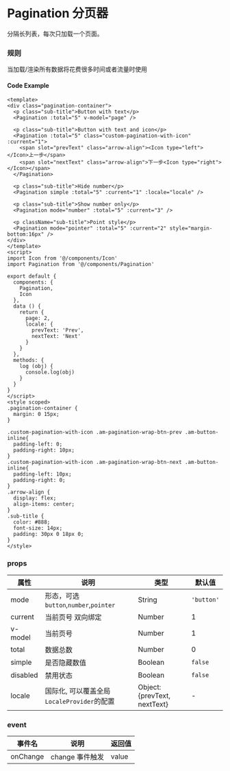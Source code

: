 # Pagination 分页器

分隔长列表，每次只加载一个页面。

### 规则

当加载/渲染所有数据将花费很多时间或者流量时使用


#### Code Example
```vue
<template>
<div class="pagination-container">
  <p class="sub-title">Button with text</p>
  <Pagination :total="5" v-model="page" />

  <p class="sub-title">Button with text and icon</p>
  <Pagination :total="5" class="custom-pagination-with-icon" :current="1">
    <span slot="prevText" class="arrow-align"><Icon type="left"></Icon>上一步</span>
    <span slot="nextText" class="arrow-align">下一步<Icon type="right"></Icon></span>
  </Pagination>

  <p class="sub-title">Hide number</p>
  <Pagination simple :total="5" :current="1" :locale="locale" />

  <p class="sub-title">Show number only</p>
  <Pagination mode="number" :total="5" :current="3" />

  <p className="sub-title">Point style</p>
  <Pagination mode="pointer" :total="5" :current="2" style="margin-bottom:16px" />
</div>
</template>
<script>
import Icon from '@/components/Icon'
import Pagination from '@/components/Pagination'

export default {
  components: {
    Pagination,
    Icon
  },
  data () {
    return {
      page: 2,
      locale: {
        prevText: 'Prev',
        nextText: 'Next'
      }
    }
  },
  methods: {
    log (obj) {
      console.log(obj)
    }
  }
}
</script>
<style scoped>
.pagination-container {
  margin: 0 15px;
}

.custom-pagination-with-icon .am-pagination-wrap-btn-prev .am-button-inline{
  padding-left: 0;
  padding-right: 10px;
}
.custom-pagination-with-icon .am-pagination-wrap-btn-next .am-button-inline{
  padding-left: 10px;
  padding-right: 0;
}
.arrow-align {
  display: flex;
  align-items: center;
}
.sub-title {
  color: #888;
  font-size: 14px;
  padding: 30px 0 18px 0;
}
</style>

```
### props

| 属性 | 说明 | 类型 | 默认值 |
| --- | --- | --- | --- |
| mode | 形态，可选 `button`,`number`,`pointer` | String | `'button'` |
| current | 当前页号 双向绑定 | Number | 1 |
| v-model | 当前页号 | Number | 1 |
| total | 数据总数 | Number | 0 |
| simple | 是否隐藏数值 | Boolean | `false` |
| disabled | 禁用状态	 | Boolean | `false` |
| locale | 国际化, 可以覆盖全局`LocaleProvider`的配置	 | Object: {prevText, nextText} | - |

### event
| 事件名 | 说明 | 返回值 |
| --- | --- | --- |
| onChange | change 事件触发 | value |

<Demo url="https://ladybirddev.github.io/ui-nuclear-mobile-demo/#/pagination" />